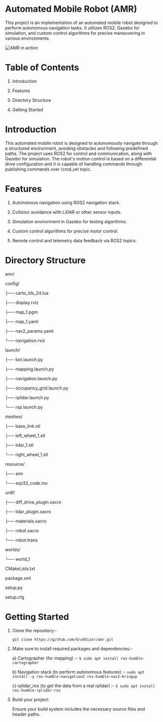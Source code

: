 # Automated Mobile Robot (AMR)
This project is an implementation of an automated mobile robot designed to perform autonomous navigation tasks. It utilizes ROS2, Gazebo for simulation, and custom control algorithms for precise maneuvering in various environments.

![AMR in action](resource/navigation.gif)

# Table of Contents
1) Introduction

2) Features

3) Directory Structure

4) Getting Started

# Introduction
This automated mobile robot is designed to autonomously navigate through a structured environment, avoiding obstacles and following predefined paths. The project uses ROS2 for control and communication, along with Gazebo for simulation. The robot's motion control is based on a differential drive configuration and it is capable of handling commands through publishing commands over /cmd_vel topic.

# Features
1) Autonomous navigation using ROS2 navigation stack.

2) Collision avoidance with LiDAR or other sensor inputs.

3) Simulation environment in Gazebo for testing algorithms.

4) Custom control algorithms for precise motor control.

5) Remote control and telemetry data feedback via ROS2 topics.

# Directory Structure
amr/

config/

├── carto_lds_2d.lua

├── display.rviz

├── map_1.pgm

├── map_1.yaml

├── nav2_params.yaml

└── navigation.rviz

launch/

├── bot.launch.py

├── mapping.launch.py

├── navigation.launch.py

├── occupancy_grid.launch.py

├── rplidar.launch.py

└── rsp.launch.py

meshes/

├── base_link.stl

├── left_wheel_1.stl

├── lidar_1.stl

└── right_wheel_1.stl

resource/

├── amr

└── esp32_code.ino

urdf/

├── diff_drive_plugin.xacro

├── lidar_plugin.xacro

├── materials.xacro

├── robot.xacro

└── robot.trans

worlds/

└── world_1

CMakeLists.txt

package.xml

setup.py

setup.cfg

# Getting Started
1) Clone the repository:-
   
   `git clone https://github.com/GradVizor/amr.git` 
   
2) Make sure to install required packages and dependencies:-
   
    a) Cartographer (for mapping) :- `$ sudo apt install ros-humble-cartographer`
   
    b) Navigation stack (to perform autonomous features) :- `sudo apt install -y ros-humble-navigation2 ros-humble-nav2-bringup`
    
    c) rplidar_ros (to get the data from a real rplidar) :- `$ sudo apt install ros-humble-rplidar-ros`
    
3) Build your project:
   
   Ensure your build system includes the necessary source files and header paths. 
   


